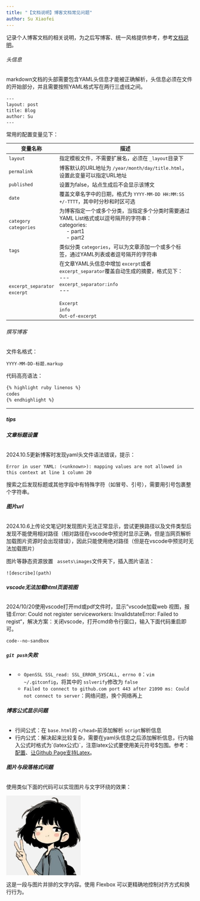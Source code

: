 ```yaml
---
title: "【文档说明】博客文档常见问题"
author: Su Xiaofei
---
```

记录个人博客文档的相关说明，为之后写博客、统一风格提供参考，参考[文档说明](http://jekyllcn.com/docs/)。

###### 头信息

markdown文档的头部需要包含YAML头信息才能被正确解析，头信息必须在文件的开始部分，并且需要按照YAML格式写在两行三虚线之间。

```
---
layout: post
title: Blog
author: Su
---
```

常用的配置变量见下：

| 变量名称                               | 描述                                                                                                                                                                                                         |
| -------------------------------------- | ------------------------------------------------------------------------------------------------------------------------------------------------------------------------------------------------------------ |
| ``layout``                             | 指定模板文件，不需要扩展名，必须在 ``_layout``目录下                                                                                                                                                         |
| ``permalink``                          | 博客默认的URL地址为 ``/year/month/day/title.html``，设置此变量可以指定URL地址                                                                                                                                |
| ``published``                          | 设置为false，站点生成后不会显示该博文                                                                                                                                                                        |
| ``date``                               | 覆盖文章名字中的日期，格式为 ``YYYY-MM-DD HH:MM:SS +/-TTTT``，其中时分秒和时区可选                                                                                                                           |
| ``category``<br />``categories``       | 为博客指定一个或多个分类，当指定多个分类时需要通过YAML List格式或以逗号隔开的字符串：<br />categories:<br />     - part1<br />     - part2                                                             |
| ``tags``                               | 类似分类 ``categories``，可以为文章添加一个或多个标签，通过YAML列表或者逗号隔开的字符串                                                                                                                      |
| ``excerpt_separator``<br />``excerpt`` | 在文章YAML头信息中增加 ``excerpt``或者 `` excerpt_separator``覆盖自动生成的摘要，格式见下：<br />---<br />`excerpt_separator:info` <br />---<br /><br />``Excerpt``<br />``info``<br />``Out-of-excerpt`` |

###### 撰写博客

文件名格式：

```
YYYY-MM-DD-标题.markup
```

代码高亮语法：

```html
{% highlight ruby linenos %}
codes
{% endhighlight %}
```

---

##### tips

###### **文章标题设置**

2024.10.5更新博客时发现yaml头文件语法错误，提示：

```
Error in user YAML: (<unknown>): mapping values are not allowed in this context at line 1 column 20
```

搜索之后发现标题或其他字段中有特殊字符（如冒号、引号），需要用引号包裹整个字符串。

###### **图片url**

2024.10.6上传论文笔记时发现图片无法正常显示，尝试更换路径以及文件类型后发现不能使用相对路径（相对路径在vscode中预览时显示正确，但是当网页解析加载图片资源时会出现错误），因此只能使用绝对路径（但是在vscode中预览时无法加载图片）

图片等静态资源放置 `` assets\images``文件夹下，插入图片语法：

```
![describe](path)
```

###### **vscode无法加载html页面视图**

2024/10/20使用vscode打开md或pdf文件时，显示”vscode加载web 视图，报错:Error: Could not register serviceworkers: InvalidstateError: Failed to regist“，解决方案：关闭vscode，打开cmd命令行窗口，输入下面代码重启即可。

```
code--no-sandbox
```

###### **`git push`失败**

- - `OpenSSL SSL_read: SSL_ERROR_SYSCALL, errno 0`：`vim ~/.gitconfig`，将其中的 `sslverify`修改为 `false`
  - `Failed to connect to github.com port 443 after 21090 ms: Could not connect to server`：网络问题，换个网络再上

###### **博客公式显示问题**

- 行间公式：在 `base.html`的 ``</head>``前添加解析 `script`解析信息
- 行内公式：解决起来比较复杂，需要在yaml头信息之后添加解析信息，行内输入公式时格式为\`(latex公式)\`，注意latex公式要使用美元符号\$包围。参考：[配置](https://istoney.github.io/jekyll/2016/03/12/mathjax-in-jekyll)、[让Github Page支持Latex](https://zhuanlan.zhihu.com/p/36302775)。

###### **图片与段落格式问题**

使用类似下面的代码可以实现图片与文字环绕的效果：

<div style="display: flex; flex-wrap: wrap; align-items: center; margin-bottom: 1em;">
  <img src="/assets\images\me.jpg"
       alt="example"
       style="max-width: 200px; height: auto; margin-right: 1em;" />
  <p>这是一段与图片并排的文字内容。使用 Flexbox 可以更精确地控制对齐方式和换行行为。</p>
</div>

